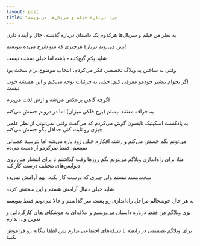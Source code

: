 ```yaml
---
layout: post
title: چرا دربارهٔ فیلم و سریال‌ها می‌نویسم؟
---
```


به نظر من فیلم و سریال‌ها هرکدوم یک داستان درباره گذشته، حال و آینده دارن

پس می‌تونم دربارهٔ هرچیزی که منو شرح می‌ده بنویسم!

شاید یکم گیج‌کننده باشه اما خیلی سخت نیست

وقتی به ساختن یه وبلاگ تخصصی فکر می‌کردم، انتخاب موضوع برام سخت بود

اگر بخوام بیشتر خودمو معرفی کنم: خیلی به جزئیات توجه می‌کنم و این همیشه خوب نیست

اگرچه گاهی برعکس می‌شه و ازش لذت می‌برم

به خرافه معتقد نیستم (برج فلکی میزان) اما در درونم حسش می‌کنم

به پادکست اسکپتیک تایسون گوش می‌کردم که می‌گفت وقتی نمی‌تونی از نظر علمی چیزی رو ثابت کنی حداقل بگو حسش می‌کنم

می‌تونم بگم حسش می‌کنم و رشته افکارم خیلی زود پاره می‌شه اما نترسید عصبانی نمیشم، فقط تمرکزمو از دست می‌دم

مثلا برای راه‌اندازی وبلاگم می‌تونم بگم روزها وقت گذاشتم تا برای انتشار متن روی دیوایس‌های مختلف درست کار کنه

سخت‌پسند نیستم ولی چیزی که درست کار نکنه، بهم آرامش نمی‌ده

شاید خیلی دنبال آرامش هستم و این سختش کرده

به هر حال خوشحالم مراحل راه‌اندازی رو پشت سر گذاشتم و حالا می‌تونم فقط بنویسم

توی وبلاگم من فقط درباره داستان می‌نویسم و علاقه‌ای به موشکافی‌های کارگردانی و تدوین و... ندارم

برای وبلاگم تصمیمی در رابطه با شبکه‌های اجتماعی ندارم پس لطفا بیگانه رو فراموش نکنید
